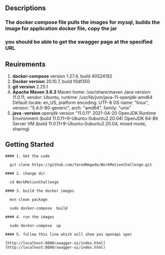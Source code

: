 ## Descriptions

### The docker compose file pulls the images for mysql, builds the image for application docker file, copy the jar
### you should be able to get the swagger page at the specified URL

## Reuirements
1. **docker-compose** version 1.27.4, build 40524192
2. **Docker version** 20.10.7, build f0df350
3. **git version** 2.25.1
4. **Apache Maven 3.6.3**
    Maven home: /usr/share/maven
    Java version: 11.0.11, vendor: Ubuntu, runtime: /usr/lib/jvm/java-11-openjdk-amd64
    Default locale: en_US, platform encoding: UTF-8
    OS name: "linux", version: "5.4.0-80-generic", arch: "amd64", family: "unix"
5. **java -version**
    openjdk version "11.0.11" 2021-04-20
    OpenJDK Runtime Environment (build 11.0.11+9-Ubuntu-0ubuntu2.20.04)
    OpenJDK 64-Bit Server VM (build 11.0.11+9-Ubuntu-0ubuntu2.20.04, mixed mode, sharing)



## Getting Started

    #### 1. Get the code

      git clone https://github.com/YaredNegede/WorkMotionChallenge.git

    #### 2. change dir  

      cd WorkMotionChallenge

    #### 3. build the docker images  
     
      mvn clean package

      sudo docker-compose  build

    #### 4. run the images  

      sudo docker-compose  up

    #### 5. follow this line which will show you openapi spec

    [http://localhost:8080/swagger-ui/index.html](http://localhost:8080/swagger-ui/index.html)
